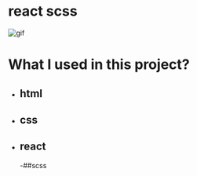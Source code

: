 # react scss

![gif](./Animation.gif)

# What I used in this project?

- ## html
- ## css
- ## react
    -##scss
